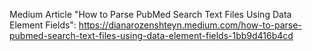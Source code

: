 Medium Article "How to Parse PubMed Search Text Files Using Data Element Fields":
https://dianarozenshteyn.medium.com/how-to-parse-pubmed-search-text-files-using-data-element-fields-1bb9d416b4cd
